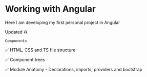 # Working with Angular

Here I am developing my first personal project in Angular

Updated ♻️

``Components`` 

✅ HTML, CSS and TS file structure

✅ Component trees

✅ Module Anatomy - Declarations, imports, providers and bootstrap  